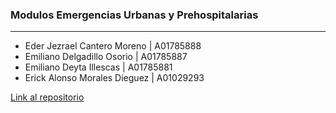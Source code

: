 ### Modulos Emergencias Urbanas y Prehospitalarias
---
- Eder Jezrael Cantero Moreno | A01785888 
- Emiliano Delgadillo Osorio | A01785887
- Emiliano Deyta Illescas | A01785881
- Erick Alonso Morales Dieguez | A01029293


[Link al repositorio](https://github.com/edeytai/ProyectoTC2007BEquipo1.git)
